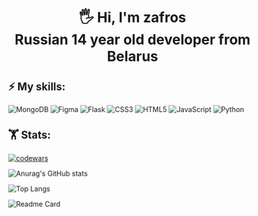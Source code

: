 <h1 align=center>🖐️ Hi, I'm zafros<br>Russian 14 year old developer from Belarus</h1>

## ⚡ My skills:
![MongoDB](https://img.shields.io/badge/MongoDB-%234ea94b.svg?style=for-the-badge&logo=mongodb&logoColor=white)
![Figma](https://img.shields.io/badge/figma-%23F24E1E.svg?style=for-the-badge&logo=figma&logoColor=white)
![Flask](https://img.shields.io/badge/flask-%23000.svg?style=for-the-badge&logo=flask&logoColor=white)
![CSS3](https://img.shields.io/badge/css3-%231572B6.svg?style=for-the-badge&logo=css3&logoColor=white)
![HTML5](https://img.shields.io/badge/html5-%23E34F26.svg?style=for-the-badge&logo=html5&logoColor=white)
![JavaScript](https://img.shields.io/badge/javascript-%23323330.svg?style=for-the-badge&logo=javascript&logoColor=%23F7DF1E)
![Python](https://img.shields.io/badge/python-3670A0?style=for-the-badge&logo=python&logoColor=ffdd54)

## 🏋️‍ Stats:
[![codewars](https://www.codewars.com/users/Zafros56/badges/large)](https://www.codewars.com/users/Zafros56) 

![Anurag's GitHub stats](https://github-readme-stats.vercel.app/api?username=zafross&theme=github_dark)

![Top Langs](https://github-readme-stats.vercel.app/api/top-langs/?username=zafross&layout=compact&theme=github_dark)

![Readme Card](https://github-readme-stats.vercel.app/api/pin/?username=zafross&repo=qwoq&theme=github_dark)
